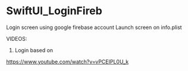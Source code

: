 # SwiftUI_LoginFireb
Login screen using google firebase account
Launch screen on info.plist

VIDEOS:

1. Login based on 

https://www.youtube.com/watch?v=vPCEIPL0U_k

